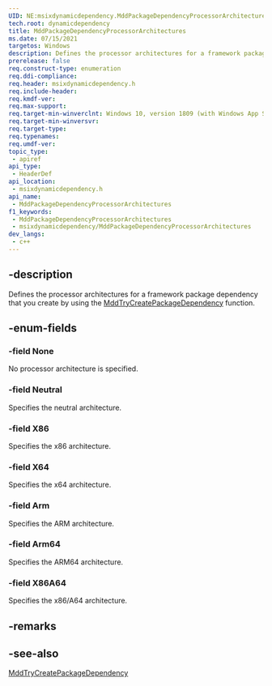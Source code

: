 ```yaml
---
UID: NE:msixdynamicdependency.MddPackageDependencyProcessorArchitectures
tech.root: dynamicdependency
title: MddPackageDependencyProcessorArchitectures
ms.date: 07/15/2021 
targetos: Windows
description: Defines the processor architectures for a framework package dependency that you create by using the MddTryCreatePackageDependency function.
prerelease: false
req.construct-type: enumeration
req.ddi-compliance: 
req.header: msixdynamicdependency.h
req.include-header: 
req.kmdf-ver: 
req.max-support: 
req.target-min-winverclnt: Windows 10, version 1809 (with Windows App SDK 1.0 Preview 1 or later)
req.target-min-winversvr: 
req.target-type: 
req.typenames: 
req.umdf-ver: 
topic_type:
 - apiref
api_type:
 - HeaderDef
api_location:
 - msixdynamicdependency.h
api_name:
 - MddPackageDependencyProcessorArchitectures
f1_keywords:
 - MddPackageDependencyProcessorArchitectures
 - msixdynamicdependency/MddPackageDependencyProcessorArchitectures
dev_langs:
 - c++
---
```


## -description

Defines the processor architectures for a framework package dependency that you create by using the [MddTryCreatePackageDependency](nf-msixdynamicdependency-mddtrycreatepackagedependency.md) function.

## -enum-fields

### -field None

No processor architecture is specified.

### -field Neutral

Specifies the neutral architecture.

### -field X86
 
Specifies the x86 architecture.

### -field X64

Specifies the x64 architecture.

### -field Arm

Specifies the ARM architecture.

### -field Arm64

Specifies the ARM64 architecture.

### -field X86A64

Specifies the x86/A64 architecture.

## -remarks

## -see-also

[MddTryCreatePackageDependency](nf-msixdynamicdependency-mddtrycreatepackagedependency.md)